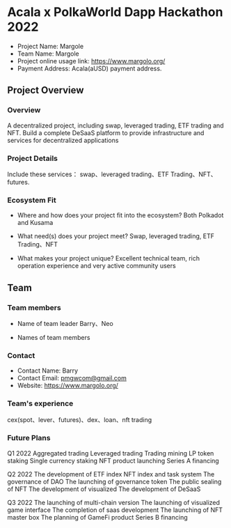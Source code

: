# Acala x PolkaWorld Dapp Hackathon 2022

- Project Name: Margole
- Team Name: Margole
- Project online usage link: https://www.margolo.org/
- Payment Address: Acala(aUSD) payment address. 

## Project Overview

### Overview

A decentralized project, including swap, leveraged trading, ETF trading and NFT.
Build a complete DeSaaS platform to provide infrastructure and services for decentralized applications


### Project Details

Include these services：
swap、leveraged trading、ETF Trading、NFT、futures.

### Ecosystem Fit

- Where and how does your project fit into the ecosystem?
Both Polkadot and Kusama

- What need(s) does your project meet?
Swap, leveraged trading, ETF Trading、NFT


- What makes your project unique?
Excellent technical team, rich operation experience and very active community users


## Team

### Team members

- Name of team leader
Barry、Neo

- Names of team members

### Contact

- Contact Name: Barry
- Contact Email: pmgwcom@gmail.com
- Website: https://www.margolo.org/

### Team's experience

cex(spot、lever、futures)、dex、loan、nft trading

### Future Plans

Q1 2022
Aggregated trading
Leveraged trading
Trading mining
LP token staking
Single currency staking
NFT product launching
Series A financing

Q2 2022
The development of ETF index
NFT index and task system
The governance of DAO
The launching of governance token
The public sealing of NFT
The development of visualized
The development of DeSaaS

Q3 2022
The launching of multi-chain version
The launching of visualized game interface
The completion of saas development
The launching of NFT master box
The planning of GameFi product
Series B financing
